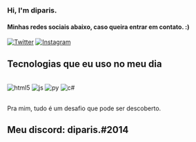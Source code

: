 
### Hi, I'm diparis.

#### Minhas redes sociais abaixo, caso queira entrar em contato. :)

[![Twitter](https://img.shields.io/badge/Twitter-1DA1F2?style=for-the-badge&logo=twitter&logoColor=white)](https://twitter.com/guixrlk22)
[![Instagram](https://img.shields.io/badge/Instagram-E4405F?style=for-the-badge&logo=instagram&logoColor=white)](https://www.instagram.com/diparisff/)


## Tecnologias que eu uso no meu dia

<div style="display: inline_block"><br/>
  <img  Align="cebnter" alt="html5" src="https://img.shields.io/badge/HTML5-E34F26?style=for-the-badge&logo=html5&logoColor=white" />  <img  Align="cebnter" alt="js" src="https://img.shields.io/badge/JavaScript-F7DF1E?style=for-the-badge&logo=javascript&logoColor=black" />  <img  Align="cebnter" alt="py" src="https://img.shields.io/badge/Python-3776AB?style=for-the-badge&logo=python&logoColor=white" />  <img  Align="cebnter" alt="c#" src="https://img.shields.io/badge/C%23-239120?style=for-the-badge&logo=c-sharp&logoColor=white" />
<div><br/>

Pra mim, tudo é um desafio que pode ser descoberto.

## Meu discord: diparis.#2014


